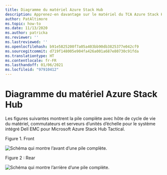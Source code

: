 ```yaml
---
title: Diagramme du matériel Azure Stack Hub
description: Apprenez-en davantage sur le matériel du TCA Azure Stack Hub.
author: PatAltimore
ms.topic: how-to
ms.date: 11/13/2020
ms.author: patricka
ms.reviewer: ''
ms.lastreviewed: ''
ms.openlocfilehash: b91e5825200f7a05a403bb90db3825377e042cf9
ms.sourcegitcommit: d719f148005e904fa426a001a687e80730c91fda
ms.translationtype: HT
ms.contentlocale: fr-FR
ms.lasthandoff: 01/06/2021
ms.locfileid: "97910412"
---
```

# <a name="azure-stack-hub-hardware-diagram"></a>Diagramme du matériel Azure Stack Hub

Les figures suivantes montrent la pile complète avec hôte de cycle de vie du matériel, commutateurs et serveurs d’unités d’échelle pour le système intégré Dell EMC pour Microsoft Azure Stack Hub Tactical.

Figure 1. Front

![Schéma qui montre l’avant d’une pile complète.](media/image-58.png)

Figure 2 : Rear

![Schéma qui montre l’arrière d’une pile complète.](media/image-59.png)

